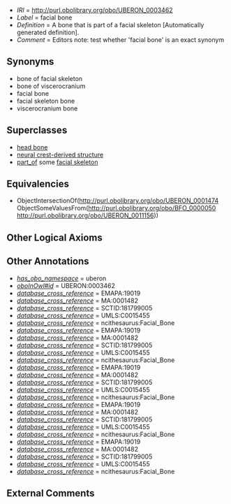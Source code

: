  * *IRI* = http://purl.obolibrary.org/obo/UBERON_0003462
 * *Label* = facial bone
 * *Definition* = A bone that is part of a facial skeleton [Automatically generated definition].
 * *Comment* = Editors note: test whether 'facial bone' is an exact synonym

## Synonyms

 * bone of facial skeleton
 * bone of viscerocranium
 * facial bone
 * facial skeleton bone
 * viscerocranium bone

## Superclasses

 * [head bone](../../UBERON/57/UBERON_0003457.md)
 * [neural crest-derived structure](../../UBERON/13/UBERON_0010313.md)
 * [part_of](../../BFO/50/BFO_0000050.md) some [facial skeleton](../../UBERON/56/UBERON_0011156.md)

## Equivalencies

 * ObjectIntersectionOf(<http://purl.obolibrary.org/obo/UBERON_0001474> ObjectSomeValuesFrom(<http://purl.obolibrary.org/obo/BFO_0000050> <http://purl.obolibrary.org/obo/UBERON_0011156>))

## Other Logical Axioms


## Other Annotations

 * *[has_obo_namespace](../../ce/oboInOwl#hasOBONamespace.md)* = uberon
 * *[oboInOwl#id](../../id/oboInOwl#id.md)* = UBERON:0003462
 * *[database_cross_reference](../../ef/oboInOwl#hasDbXref.md)* = EMAPA:19019
 * *[database_cross_reference](../../ef/oboInOwl#hasDbXref.md)* = MA:0001482
 * *[database_cross_reference](../../ef/oboInOwl#hasDbXref.md)* = SCTID:181799005
 * *[database_cross_reference](../../ef/oboInOwl#hasDbXref.md)* = UMLS:C0015455
 * *[database_cross_reference](../../ef/oboInOwl#hasDbXref.md)* = ncithesaurus:Facial_Bone
 * *[database_cross_reference](../../ef/oboInOwl#hasDbXref.md)* = EMAPA:19019
 * *[database_cross_reference](../../ef/oboInOwl#hasDbXref.md)* = MA:0001482
 * *[database_cross_reference](../../ef/oboInOwl#hasDbXref.md)* = SCTID:181799005
 * *[database_cross_reference](../../ef/oboInOwl#hasDbXref.md)* = UMLS:C0015455
 * *[database_cross_reference](../../ef/oboInOwl#hasDbXref.md)* = ncithesaurus:Facial_Bone
 * *[database_cross_reference](../../ef/oboInOwl#hasDbXref.md)* = EMAPA:19019
 * *[database_cross_reference](../../ef/oboInOwl#hasDbXref.md)* = MA:0001482
 * *[database_cross_reference](../../ef/oboInOwl#hasDbXref.md)* = SCTID:181799005
 * *[database_cross_reference](../../ef/oboInOwl#hasDbXref.md)* = UMLS:C0015455
 * *[database_cross_reference](../../ef/oboInOwl#hasDbXref.md)* = ncithesaurus:Facial_Bone
 * *[database_cross_reference](../../ef/oboInOwl#hasDbXref.md)* = EMAPA:19019
 * *[database_cross_reference](../../ef/oboInOwl#hasDbXref.md)* = MA:0001482
 * *[database_cross_reference](../../ef/oboInOwl#hasDbXref.md)* = SCTID:181799005
 * *[database_cross_reference](../../ef/oboInOwl#hasDbXref.md)* = UMLS:C0015455
 * *[database_cross_reference](../../ef/oboInOwl#hasDbXref.md)* = ncithesaurus:Facial_Bone
 * *[database_cross_reference](../../ef/oboInOwl#hasDbXref.md)* = EMAPA:19019
 * *[database_cross_reference](../../ef/oboInOwl#hasDbXref.md)* = MA:0001482
 * *[database_cross_reference](../../ef/oboInOwl#hasDbXref.md)* = SCTID:181799005
 * *[database_cross_reference](../../ef/oboInOwl#hasDbXref.md)* = UMLS:C0015455
 * *[database_cross_reference](../../ef/oboInOwl#hasDbXref.md)* = ncithesaurus:Facial_Bone

## External Comments

